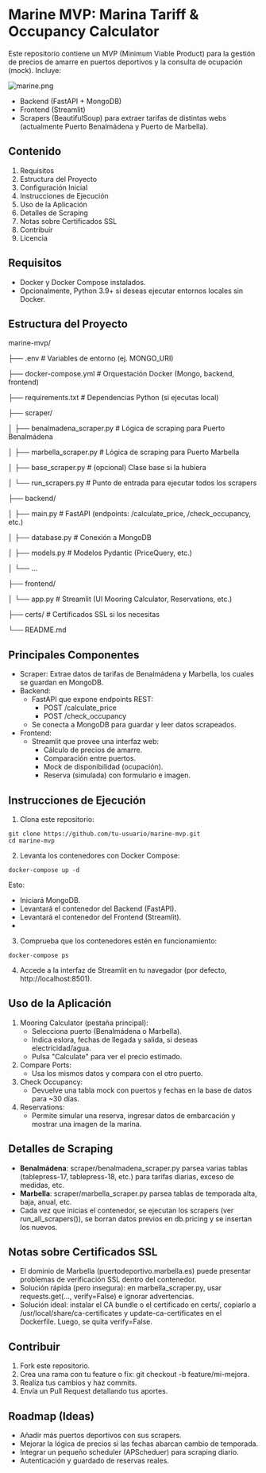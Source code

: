 # Marine MVP: Marina Tariff & Occupancy Calculator
Este repositorio contiene un MVP (Minimum Viable Product) para la gestión de precios de amarre en puertos deportivos y la consulta de ocupación (mock). Incluye:

![marine.png](Assets/marine.png)
- Backend (FastAPI + MongoDB)
- Frontend (Streamlit)
- Scrapers (BeautifulSoup) para extraer tarifas de distintas webs (actualmente Puerto Benalmádena y Puerto de Marbella).

## Contenido
1. Requisitos
2. Estructura del Proyecto
3. Configuración Inicial
4. Instrucciones de Ejecución
5. Uso de la Aplicación
6. Detalles de Scraping
7. Notas sobre Certificados SSL
8. Contribuir
9. Licencia

## Requisitos
- Docker y Docker Compose instalados.
- Opcionalmente, Python 3.9+ si deseas ejecutar entornos locales sin Docker.

## Estructura del Proyecto

marine-mvp/

├── .env                          # Variables de entorno (ej. MONGO_URI)

├── docker-compose.yml            # Orquestación Docker (Mongo, backend, frontend)

├── requirements.txt              # Dependencias Python (si ejecutas local)

├── scraper/

│   ├── benalmadena_scraper.py    # Lógica de scraping para Puerto Benalmádena

│   ├── marbella_scraper.py       # Lógica de scraping para Puerto Marbella

│   ├── base_scraper.py           # (opcional) Clase base si la hubiera

│   └── run_scrapers.py           # Punto de entrada para ejecutar todos los scrapers

├── backend/

│   ├── main.py                   # FastAPI (endpoints: /calculate_price, /check_occupancy, etc.)

│   ├── database.py               # Conexión a MongoDB

│   ├── models.py                 # Modelos Pydantic (PriceQuery, etc.)

│   └── ...

├── frontend/

│   └── app.py                    # Streamlit (UI Mooring Calculator, Reservations, etc.)

├── certs/                        # Certificados SSL si los necesitas

└── README.md                     

## Principales Componentes
- Scraper: Extrae datos de tarifas de Benalmádena y Marbella, los cuales se guardan en MongoDB.
- Backend:
  - FastAPI que expone endpoints REST:
    -  POST /calculate_price
    -  POST /check_occupancy
  - Se conecta a MongoDB para guardar y leer datos scrapeados.
- Frontend:
  - Streamlit que provee una interfaz web:
    - Cálculo de precios de amarre.
    - Comparación entre puertos.
    - Mock de disponibilidad (ocupación).
    - Reserva (simulada) con formulario e imagen.



## Instrucciones de Ejecución
1. Clona este repositorio:

```
git clone https://github.com/tu-usuario/marine-mvp.git
cd marine-mvp
```

2. Levanta los contenedores con Docker Compose:

```
docker-compose up -d
```

Esto:

- Iniciará MongoDB.
- Levantará el contenedor del Backend (FastAPI).
- Levantará el contenedor del Frontend (Streamlit).
- 
3. Comprueba que los contenedores estén en funcionamiento:

```
docker-compose ps
```
4. Accede a la interfaz de Streamlit en tu navegador (por defecto, http://localhost:8501).


## Uso de la Aplicación
1. Mooring Calculator (pestaña principal):
   - Selecciona puerto (Benalmádena o Marbella).
   - Indica eslora, fechas de llegada y salida, si deseas electricidad/agua.
   - Pulsa "Calculate" para ver el precio estimado.
2. Compare Ports:
   - Usa los mismos datos y compara con el otro puerto.
3. Check Occupancy:
   - Devuelve una tabla mock con puertos y fechas en la base de datos para ~30 días.
4. Reservations:
   - Permite simular una reserva, ingresar datos de embarcación y mostrar una imagen de la marina.

## Detalles de Scraping
   - **Benalmádena**: scraper/benalmadena_scraper.py parsea varias tablas (tablepress-17, tablepress-18, etc.) para tarifas diarias, exceso de medidas, etc.
   - **Marbella**: scraper/marbella_scraper.py parsea tablas de temporada alta, baja, anual, etc.
   - Cada vez que inicias el contenedor, se ejecutan los scrapers (ver run_all_scrapers()), se borran datos previos en db.pricing y se insertan los nuevos.

## Notas sobre Certificados SSL
   - El dominio de Marbella (puertodeportivo.marbella.es) puede presentar problemas de verificación SSL dentro del contenedor.
   - Solución rápida (pero insegura): en marbella_scraper.py, usar requests.get(..., verify=False) e ignorar advertencias.
   - Solución ideal: instalar el CA bundle o el certificado en certs/, copiarlo a /usr/local/share/ca-certificates y update-ca-certificates en el Dockerfile. Luego, se quita verify=False.

## Contribuir
   1. Fork este repositorio.
   2. Crea una rama con tu feature o fix: git checkout -b feature/mi-mejora.
   3. Realiza tus cambios y haz commits.
   4. Envía un Pull Request detallando tus aportes.

## Roadmap (Ideas)
   - Añadir más puertos deportivos con sus scrapers.
   - Mejorar la lógica de precios si las fechas abarcan cambio de temporada.
   - Integrar un pequeño scheduler (APScheduer) para scraping diario.
   - Autenticación y guardado de reservas reales.
